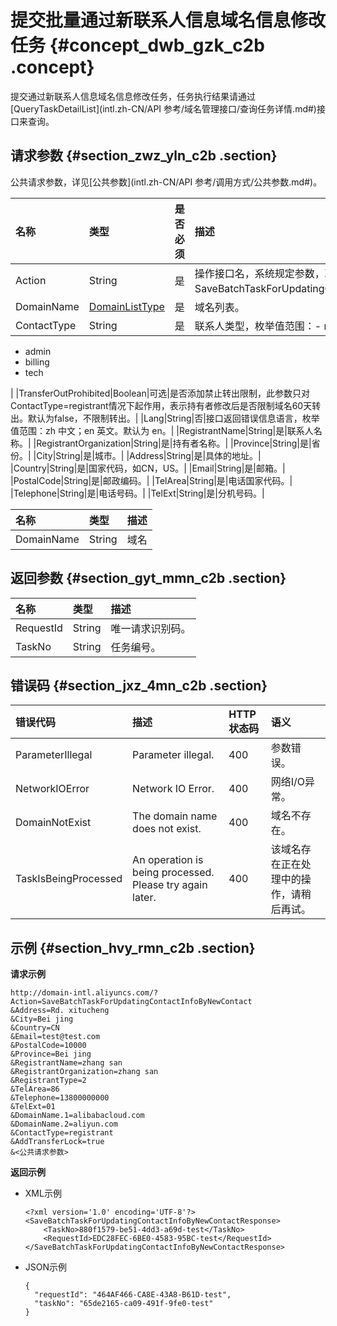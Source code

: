 # 提交批量通过新联系人信息域名信息修改任务 {#concept_dwb_gzk_c2b .concept}

提交通过新联系人信息域名信息修改任务，任务执行结果请通过[QueryTaskDetailList](intl.zh-CN/API 参考/域名管理接口/查询任务详情.md#)接口来查询。

## 请求参数 {#section_zwz_yln_c2b .section}

公共请求参数，详见[公共参数](intl.zh-CN/API 参考/调用方式/公共参数.md#)。

|名称|类型|是否必须|描述|
|:-|:-|:---|:-|
|Action|String|是|操作接口名，系统规定参数，取值：SaveBatchTaskForUpdatingContactInfoByNewContact。|
|DomainName|[DomainListType](#table_fvy_dmn_c2b)|是|域名列表。|
|ContactType|String|是|联系人类型，枚举值范围：-   registrant
-   admin
-   billing
-   tech

|
|TransferOutProhibited|Boolean|可选|是否添加禁止转出限制，此参数只对ContactType=registrant情况下起作用，表示持有者修改后是否限制域名60天转出。默认为false，不限制转出。|
|Lang|String|否|接口返回错误信息语言，枚举值范围：zh 中文；en 英文。默认为 en。|
|RegistrantName|String|是|联系人名称。|
|RegistrantOrganization|String|是|持有者名称。|
|Province|String|是|省份。|
|City|String|是|城市。|
|Address|String|是|具体的地址。|
|Country|String|是|国家代码，如CN，US。|
|Email|String|是|邮箱。|
|PostalCode|String|是|邮政编码。|
|TelArea|String|是|电话国家代码。|
|Telephone|String|是|电话号码。|
|TelExt|String|是|分机号码。|

|名称|类型|描述|
|:-|:-|:-|
|DomainName|String|域名|

## 返回参数 {#section_gyt_mmn_c2b .section}

|名称|类型|描述|
|:-|:-|:-|
|RequestId|String|唯一请求识别码。|
|TaskNo|String|任务编号。|

## 错误码 {#section_jxz_4mn_c2b .section}

|错误代码|描述|HTTP状态码|语义|
|:---|:-|:------|:-|
|ParameterIllegal|Parameter illegal.|400|参数错误。|
|NetworkIOError|Network IO Error.|400|网络I/O异常。|
|DomainNotExist|The domain name does not exist.|400|域名不存在。|
|TaskIsBeingProcessed|An operation is being processed. Please try again later.|400|该域名存在正在处理中的操作，请稍后再试。|

## 示例 {#section_hvy_rmn_c2b .section}

**请求示例**

```
http://domain-intl.aliyuncs.com/?Action=SaveBatchTaskForUpdatingContactInfoByNewContact
&Address=Rd. xitucheng
&City=Bei jing
&Country=CN
&Email=test@test.com
&PostalCode=10000
&Province=Bei jing
&RegistrantName=zhang san
&RegistrantOrganization=zhang san
&RegistrantType=2
&TelArea=86
&Telephone=13800000000
&TelExt=01
&DomainName.1=alibabacloud.com
&DomainName.2=aliyun.com
&ContactType=registrant
&AddTransferLock=true
&<公共请求参数>
```

**返回示例**

-   XML示例

    ```
    <?xml version='1.0' encoding='UTF-8'?>
    <SaveBatchTaskForUpdatingContactInfoByNewContactResponse>
        <TaskNo>880f1579-be51-4dd3-a69d-test</TaskNo>
        <RequestId>EDC28FEC-6BE0-4583-95BC-test</RequestId>
    </SaveBatchTaskForUpdatingContactInfoByNewContactResponse>
    ```

-   JSON示例

    ```
    {
      "requestId": "464AF466-CA8E-43A8-B61D-test",
      "taskNo": "65de2165-ca09-491f-9fe0-test"
    }
    ```



